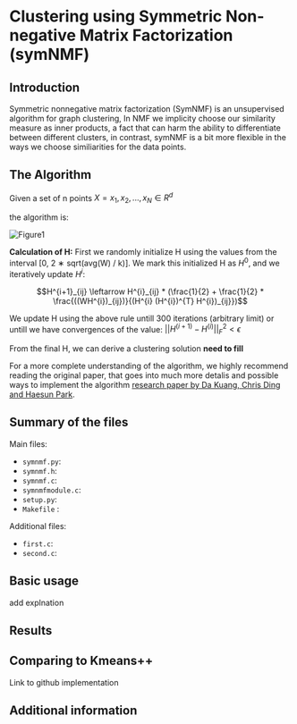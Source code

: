 # Clustering using Symmetric Non-negative Matrix Factorization (symNMF)


## Introduction 

Symmetric nonnegative matrix factorization (SymNMF) is an unsupervised algorithm for graph clustering, 
In NMF we implicity choose our similarity measure as inner products, a fact that can harm the ability to differentiate between different clusters, in contrast, symNMF is a bit more flexible in the ways we choose similiarities for the data points.

## The Algorithm


Given a set of n points 
$X = x_1, x_2, . . . , x_N \in R^d$

the algorithm is:

![Figure1](https://github.com/EladShaba/SymmNMF/blob/main/SymNMF%20algorithm.jpg)

**Calculation of H:**
First we randomly initialize H using the values from the interval [0, 2 ∗ sqrt(avg(W) / k)].
We mark this initialized H as $H^{0}$, and we iteratively update $H^{i}$:

```math
H^{i+1}_{ij} \leftarrow H^{i}_{ij} * (\frac{1}{2} + \frac{1}{2} * \frac{((WH^{i})_{ij})}{(H^{i} (H^{i})^{T} H^{i})_{ij}})
```
We update H using the above rule untill 300 iterations (arbitrary limit) or untill we have convergences of the value: $|| H^{(i+1)} -H^{(i)} ||_{F}^{2} < \epsilon$

From the final H, we can derive a clustering solution **need to fill**

For a more complete understanding of the algorithm, we highly recommend reading the original paper, that goes into much more detalis and possible ways to implement the algorithm [research paper by Da Kuang, Chris Ding and Haesun Park](https://faculty.cc.gatech.edu/~hpark/papers/DaDingParkSDM12.pdf).

## Summary of the files

Main files:
* `symnmf.py`:
* `symnmf.h`:
* `symnmf.c`:
* `symnmfmodule.c`:
* `setup.py`:
* `Makefile` :
  
Additional files:
* `first.c`:
* `second.c`:

## Basic usage 
add explnation

## Results 


## Comparing to Kmeans++

Link to github implementation


## Additional information

